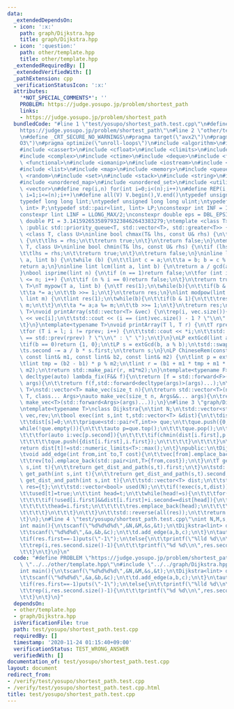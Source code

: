 ```yaml
---
data:
  _extendedDependsOn:
  - icon: ':x:'
    path: graph/Dijkstra.hpp
    title: graph/Dijkstra.hpp
  - icon: ':question:'
    path: other/template.hpp
    title: other/template.hpp
  _extendedRequiredBy: []
  _extendedVerifiedWith: []
  _pathExtension: cpp
  _verificationStatusIcon: ':x:'
  attributes:
    '*NOT_SPECIAL_COMMENTS*': ''
    PROBLEM: https://judge.yosupo.jp/problem/shortest_path
    links:
    - https://judge.yosupo.jp/problem/shortest_path
  bundledCode: "#line 1 \"test/yosupo/shortest_path.test.cpp\"\n#define PROBLEM \"\
    https://judge.yosupo.jp/problem/shortest_path\"\n#line 2 \"other/template.hpp\"\
    \n#define _CRT_SECURE_NO_WARNINGS\n#pragma target(\"avx2\")\n#pragma optimize(\"\
    O3\")\n#pragma optimize(\"unroll-loops\")\n#include <algorithm>\n#include <bitset>\n\
    #include <cassert>\n#include <cfloat>\n#include <climits>\n#include <cmath>\n\
    #include <complex>\n#include <ctime>\n#include <deque>\n#include <fstream>\n#include\
    \ <functional>\n#include <iomanip>\n#include <iostream>\n#include <iterator>\n\
    #include <list>\n#include <map>\n#include <memory>\n#include <queue>\n#include\
    \ <random>\n#include <set>\n#include <stack>\n#include <string>\n#include <string.h>\n\
    #include <unordered_map>\n#include <unordered_set>\n#include <utility>\n#include\
    \ <vector>\n#define rep(i,n) for(int i=0;i<(n);i++)\n#define REP(i,n) for(int\
    \ i=1;i<=(n);i++)\n#define all(V) V.begin(),V.end()\ntypedef unsigned int uint;\n\
    typedef long long lint;\ntypedef unsigned long long ulint;\ntypedef std::pair<int,\
    \ int> P;\ntypedef std::pair<lint, lint> LP;\nconstexpr int INF = INT_MAX/2;\n\
    constexpr lint LINF = LLONG_MAX/2;\nconstexpr double eps = DBL_EPSILON;\nconstexpr\
    \ double PI = 3.141592653589793238462643383279;\ntemplate <class T>\nclass prique\
    \ :public std::priority_queue<T, std::vector<T>, std::greater<T>> {};\ntemplate\
    \ <class T, class U>\ninline bool chmax(T& lhs, const U& rhs) {\n\tif (lhs < rhs)\
    \ {\n\t\tlhs = rhs;\n\t\treturn true;\n\t}\n\treturn false;\n}\ntemplate <class\
    \ T, class U>\ninline bool chmin(T& lhs, const U& rhs) {\n\tif (lhs > rhs) {\n\
    \t\tlhs = rhs;\n\t\treturn true;\n\t}\n\treturn false;\n}\ninline lint gcd(lint\
    \ a, lint b) {\n\twhile (b) {\n\t\tlint c = a;\n\t\ta = b; b = c % b;\n\t}\n\t\
    return a;\n}\ninline lint lcm(lint a, lint b) {\n\treturn a / gcd(a, b) * b;\n\
    }\nbool isprime(lint n) {\n\tif (n == 1)return false;\n\tfor (int i = 2; i * i\
    \ <= n; i++) {\n\t\tif (n % i == 0)return false;\n\t}\n\treturn true;\n}\ntemplate<typename\
    \ T>\nT mypow(T a, lint b) {\n\tT res(1);\n\twhile(b){\n\t\tif(b & 1)res *= a;\n\
    \t\ta *= a;\n\t\tb >>= 1;\n\t}\n\treturn res;\n}\nlint modpow(lint a, lint b,\
    \ lint m) {\n\tlint res(1);\n\twhile(b){\n\t\tif(b & 1){\n\t\t\tres *= a;res %=\
    \ m;\n\t\t}\n\t\ta *= a;a %= m;\n\t\tb >>= 1;\n\t}\n\treturn res;\n}\ntemplate<typename\
    \ T>\nvoid printArray(std::vector<T> &vec) {\n\trep(i, vec.size()){\n\t\tstd::cout\
    \ << vec[i];\n\t\tstd::cout << (i == (int)vec.size() - 1 ? \"\\n\" : \" \");\n\
    \t}\n}\ntemplate<typename T>\nvoid printArray(T l, T r) {\n\tT rprev = std::prev(r);\n\
    \tfor (T i = l; i != rprev; i++) {\n\t\tstd::cout << *i;\n\t\tstd::cout << (i\
    \ == std::prev(rprev) ? \"\\n\" : \" \");\n\t}\n}\nLP extGcd(lint a, lint b) {\n\
    \tif(b == 0)return {1, 0};\n\tLP s = extGcd(b, a % b);\n\tstd::swap(s.first, s.second);\n\
    \ts.second -= a / b * s.first;\n\treturn s;\n}\nLP ChineseRem(const lint& b1,\
    \ const lint& m1, const lint& b2, const lint& m2) {\n\tlint p = extGcd(m1,m2).first;\n\
    \tlint tmp = (b2 - b1) * p % m2;\n\tlint r = (b1 + m1 * tmp + m1 * m2) % (m1 *\
    \ m2);\n\treturn std::make_pair(r, m1*m2);\n}\ntemplate<typename F>\ninline constexpr\
    \ decltype(auto) lambda_fix(F&& f){\n\treturn [f = std::forward<F>(f)](auto&&...\
    \ args){\n\t\treturn f(f,std::forward<decltype(args)>(args)...);\n\t};\n}\ntemplate<typename\
    \ T>\nstd::vector<T> make_vec(size_t n){\n\treturn std::vector<T>(n);\n}\ntemplate<typename\
    \ T, class... Args>\nauto make_vec(size_t n, Args&&... args){\n\treturn std::vector<decltype(make_vec<T>(args...))>(n,\
    \ make_vec<T>(std::forward<Args>(args)...));\n}\n#line 3 \"graph/Dijkstra.hpp\"\
    \ntemplate<typename T>\nclass Dijkstra{\n\tint N;\n\tstd::vector<std::vector<std::pair<int,T>>>\
    \ vec,rev;\n\tbool exec(int s,int t,std::vector<T> &dist){\n\t\tdist.assign(N,std::numeric_limits<T>::max());\n\
    \t\tdist[s]=0;\n\t\tprique<std::pair<T,int>> que;\n\t\tque.push({0,s});\n\t\t\
    while(!que.empty()){\n\t\t\tauto p=que.top();\n\t\t\tque.pop();\n\t\t\tif(dist[p.second]<p.first)continue;\n\
    \t\t\tfor(auto i:vec[p.second]){\n\t\t\t\tif(chmin(dist[i.first],p.first+i.second)){\n\
    \t\t\t\t\tque.push({dist[i.first],i.first});\n\t\t\t\t}\n\t\t\t}\n\t\t}\n\t\t\
    return dist[t]!=std::numeric_limits<T>::max();\n\t}\npublic:\n\tDijkstra(int N):N(N),vec(N),rev(N){}\n\
    \tvoid add_edge(int from,int to,T cost){\n\t\tvec[from].emplace_back(std::pair<int,T>{to,cost});\n\
    \t\trev[to].emplace_back(std::pair<int,T>{from,cost});\n\t}\n\tT get_dist(int\
    \ s,int t){\n\t\treturn get_dist_and_path(s,t).first;\n\t}\n\tstd::vector<int>\
    \ get_path(int s,int t){\n\t\treturn get_dist_and_path(s,t).second;\n\t}\n\tstd::pair<T,std::vector<int>>\
    \ get_dist_and_path(int s,int t){\n\t\tstd::vector<T> dist;\n\t\tstd::vector<int>\
    \ res={t};\n\t\tstd::vector<bool> used(N);\n\t\tif(!exec(s,t,dist))return {-1,{}};\n\
    \t\tused[t]=true;\n\t\tint head=t;\n\t\twhile(head!=s){\n\t\t\tfor(auto i:rev[head]){\n\
    \t\t\t\tif(!used[i.first]&&dist[i.first]+i.second==dist[head]){\n\t\t\t\t\tused[i.first]=true;\n\
    \t\t\t\t\thead=i.first;\n\t\t\t\t\tres.emplace_back(head);\n\t\t\t\t\tbreak;\n\
    \t\t\t\t}\n\t\t\t}\n\t\t}\n\t\tstd::reverse(all(res));\n\t\treturn {dist[t],res};\n\
    \t}\n};\n#line 4 \"test/yosupo/shortest_path.test.cpp\"\nint N,M,s,t,a,b,c;\n\
    int main(){\n\tscanf(\"%d%d%d%d\",&N,&M,&s,&t);\n\tDijkstra<lint> d(N);\n\trep(i,M){\n\
    \t\tscanf(\"%d%d%d\",&a,&b,&c);\n\t\td.add_edge(a,b,c);\n\t}\n\tauto res=d.get_dist_and_path(s,t);\n\
    \tif(res.first==-1)puts(\"-1\");\n\telse{\n\t\tprintf(\"%lld %d\\n\",res.first,res.second.size()-1);\n\
    \t\trep(i,res.second.size()-1){\n\t\t\tprintf(\"%d %d\\n\",res.second[i],res.second[i+1]);\n\
    \t\t}\n\t}\n}\n"
  code: "#define PROBLEM \"https://judge.yosupo.jp/problem/shortest_path\"\n#include\
    \ \"../../other/template.hpp\"\n#include \"../../graph/Dijkstra.hpp\"\nint N,M,s,t,a,b,c;\n\
    int main(){\n\tscanf(\"%d%d%d%d\",&N,&M,&s,&t);\n\tDijkstra<lint> d(N);\n\trep(i,M){\n\
    \t\tscanf(\"%d%d%d\",&a,&b,&c);\n\t\td.add_edge(a,b,c);\n\t}\n\tauto res=d.get_dist_and_path(s,t);\n\
    \tif(res.first==-1)puts(\"-1\");\n\telse{\n\t\tprintf(\"%lld %d\\n\",res.first,res.second.size()-1);\n\
    \t\trep(i,res.second.size()-1){\n\t\t\tprintf(\"%d %d\\n\",res.second[i],res.second[i+1]);\n\
    \t\t}\n\t}\n}"
  dependsOn:
  - other/template.hpp
  - graph/Dijkstra.hpp
  isVerificationFile: true
  path: test/yosupo/shortest_path.test.cpp
  requiredBy: []
  timestamp: '2020-11-24 01:15:40+09:00'
  verificationStatus: TEST_WRONG_ANSWER
  verifiedWith: []
documentation_of: test/yosupo/shortest_path.test.cpp
layout: document
redirect_from:
- /verify/test/yosupo/shortest_path.test.cpp
- /verify/test/yosupo/shortest_path.test.cpp.html
title: test/yosupo/shortest_path.test.cpp
---
```

